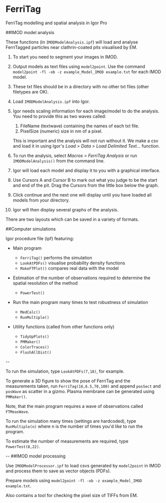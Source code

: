 # FerriTag
FerriTag modelling and spatial analysis in Igor Pro


##IMOD model analysis

These functions (in `IMODModelAnalysis.ipf`) will load and analyse FerriTagged particles near clathrin-coated pits visualised by EM.


1. To start you need to segment your images in IMOD.
2. Output models as text files using `model2point`. Use the command
`model2point -fl -ob -z example_Model_IMOD example.txt`
for each IMOD model.
3. These txt files should be in a directory with no other txt files (other filetypes are OK).
4. Load `IMODModelAnalysis.ipf` into Igor.
5. Igor needs scaling information for each image/model to do the analysis. You need to provide this as two waves called:
	1. FileName (textwave) containing the names of each txt file.
	2. PixelSize (numeric) size in nm of a pixel.
	
	This is important and the analysis will not run without it. We make a csv and load it in using Igor's *Load > Data > Load Delimited Text...* function.
	 
6. To run the analysis, select *Macros > FerriTag Analysis* or run `IMODModelAnalysis()` from the command line.
7. Igor will load each model and display it to you with a graphical interface.
8. Use Cursors A and Cursor B to mark out what you judge to be the start and end of the pit. Drag the Cursors from the little box below the graph.
9. Click continue and the next one will display until you have loaded all models from your directory.
10. Igor will then display several graphs of the analysis.

There are two layouts which can be saved in a variety of formats.


##Computer simulations

Igor procedure file (ipf) featuring:

- Main program
	- `FerriTag()` performs the simulation
	- `LookAtPDFs()` visualise probability density functions
	- `MakeFTPlot()` compares real data with the model	
- Estimation of the number of observations required to determine the spatial resolution of the method
	- `PowerTest()`
- Run the main program many times to test robustness of simulation
	- `MedCalc()`
	- `RunMultiple()`

- Utility functions (called from other functions only)
	- `TidyUpPlots()`
	- `PMMaker()`
	- `ColorTraces()`
	- `FlushAllDist()`

--

To run the simulation, type `LookAtPDFs(7,18)`, for example.

To generate a 3D figure to show the pose of FerriTag and the measurements taken, run `FerriTag(16,6.5,70,100)` and append `posSect` and `posWave` as scatter in a gizmo. Plasma membrane can be generated using `PMMaker()`.

Note, that the main program requires a wave of observations called `FTMeasWave`.

To run the simulation many times (settings are hardcoded), type `RunMultiple(n)` where n is the number of times you'd like to run the program.

To estimate the number of measurements are required, type `PowerTest(8,22)`.

--
##IMOD model processing

Use `IMODModelProcessor.ipf` to load csvs generated by `model2point` in IMOD and process them to save as vector objects (PDFs).

Prepare models using `model2point -fl -ob -z example_Model_IMOD example.txt`.

Also contains a tool for checking the pixel size of TIFFs from EM.